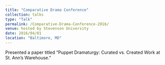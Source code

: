```yaml
---
title: "Comparative Drama Conference"
collection: talks
type: "Talk"
permalink: /Comparative-Drama-Conference-2016/
venue: hosted by Stevenson University 
date: 2016/04/01
location: "Baltimore, MD"
---
```


Presented a paper titled “Puppet Dramaturgy: Curated vs. Created Work at St. Ann’s Warehouse.”